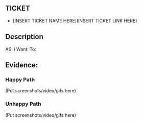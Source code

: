 ## TICKET

- [INSERT TICKET NAME HERE](INSERT TICKET LINK HERE)

## Description
AS:
I Want:
To:

## Evidence:

### Happy Path
(Put screenshots/video/gifs here)

### Unhappy Path
(Put screenshots/video/gifs here)
